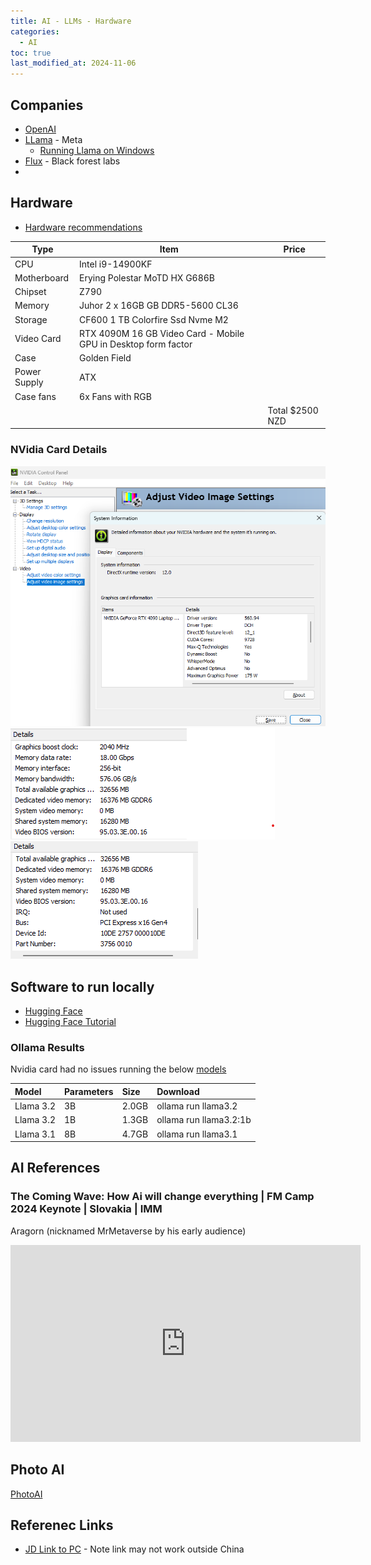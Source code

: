 ```yaml
---
title: AI - LLMs - Hardware
categories:
  - AI
toc: true
last_modified_at: 2024-11-06
---
```


## Companies

* [OpenAI](https://openai.com/)
* [LLama](https://llama.meta.com/) - Meta
  * [Running Llama on Windows](https://llama.meta.com/docs/llama-everywhere/running-meta-llama-on-windows/)
* [Flux](https://blackforestlabs.ai/) - Black forest labs
* [](https://cgdream.ai/)

## Hardware

* [Hardware recommendations](https://www.hardware-corner.net/guides/computer-to-run-llama-ai-model/)

| Type         | Item                                                           | Price           |
| ------------ | -------------------------------------------------------------- | --------------- |
| CPU          | Intel i9-14900KF                                               |                 |
| Motherboard  | Erying Polestar MoTD HX G686B                                  |                 |
| Chipset      | Z790                                                           |                 |
| Memory       | Juhor 2 x 16GB GB DDR5-5600 CL36                               |                 |
| Storage      | CF600 1 TB Colorfire Ssd Nvme M2                               |                 |
| Video Card   | RTX 4090M 16 GB Video Card - Mobile GPU in Desktop form factor |                 |
| Case         | Golden Field                                                   |                 |
| Power Supply | ATX                                                            |                 |
| Case fans    | 6x Fans with RGB                                               |                 |
|              |                                                                | Total $2500 NZD |

### NVidia Card Details

![Nvidia 1](/assets/posts/2024/Nvidia1.png)
![Nvidia 3](/assets/posts/2024/Nvidia3.png)
![Nvidia 2](/assets/posts/2024/Nvidia2.png)


## Software to run locally

* [Hugging Face](https://semaphoreci.com/blog/local-llm)
* [Hugging Face Tutorial](https://www.freecodecamp.org/news/get-started-with-hugging-face/)

### Ollama Results

Nvidia card had no issues running the below [models](https://github.com/ollama/ollama?tab=readme-ov-file#model-library)

| Model     | Parameters | Size  | Download               |
| :-------- | :--------- | :---- | :--------------------- |
| Llama 3.2 | 3B         | 2.0GB | ollama run llama3.2    |
| Llama 3.2 | 1B         | 1.3GB | ollama run llama3.2:1b |
| Llama 3.1 | 8B         | 4.7GB | ollama run llama3.1    |

## AI References

### The Coming Wave: How Ai will change everything | FM Camp 2024 Keynote | Slovakia | IMM

Aragorn (nicknamed MrMetaverse by his early audience)

<iframe width="560" height="315" src="https://www.youtube.com/embed/gYKW_ZzD0vA?si=el5Te9ixPT-5DyLv" title="YouTube video player" frameborder="0" allow="accelerometer; autoplay; clipboard-write; encrypted-media; gyroscope; picture-in-picture; web-share" referrerpolicy="strict-origin-when-cross-origin" allowfullscreen></iframe>

## Photo AI

[PhotoAI](photoai.com)

## Referenec Links

* [JD Link to PC](https://3.cn/27-Ghwc0) - Note link may not work outside China